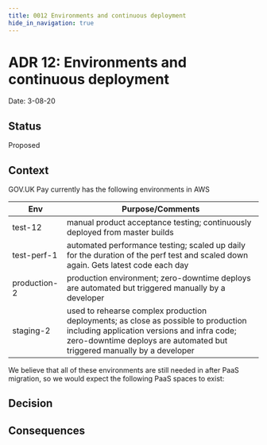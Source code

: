 ```yaml
---
title: 0012 Environments and continuous deployment
hide_in_navigation: true
---
```


# ADR 12: Environments and continuous deployment

Date: 3-08-20

## Status

Proposed

## Context

GOV.UK Pay currently has the following environments in AWS

| Env        | Purpose/Comments |  
| ------------- | ------------- |
| test-12 | manual product acceptance testing; continuously deployed from master builds |
| test-perf-1 | automated performance testing; scaled up daily for the duration of the perf test and scaled down again. Gets latest code each day|
| production-2 | production environment; zero-downtime deploys are automated but triggered manually by a developer |
| staging-2 | used to rehearse complex production deployments; as close as possible to production including application versions and infra code; zero-downtime deploys are automated but triggered manually by a developer|

We believe that all of these environments are still needed in after PaaS migration, so we would expect the following PaaS spaces to exist:

## Decision


## Consequences
